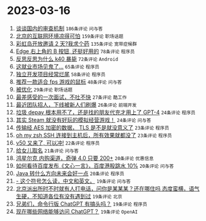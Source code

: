 # 2023-03-16

1. [谈谈国内的审查机制](https://www.v2ex.com/t/924491) `186条评论` `问与答`
1. [北京的互联网环境凉得可怕](https://www.v2ex.com/t/924408) `159条评论` `职场话题`
1. [彩虹岛开放邀请 2 天?我求个药](https://www.v2ex.com/t/924457) `135条评论` `宽带症候群`
1. [Edge 右上角的 B 按钮, 还挺好用的](https://www.v2ex.com/t/924456) `78条评论` `程序员`
1. [反思反思为什么 k40 暴毙](https://www.v2ex.com/t/924494) `72条评论` `Android`
1. [这就业市场见鬼了...](https://www.v2ex.com/t/924468) `65条评论` `程序员`
1. [独立开发项目经常烂尾](https://www.v2ex.com/t/924434) `58条评论` `程序员`
1. [推荐一款适合 fps 游戏的鼠标](https://www.v2ex.com/t/924392) `48条评论` `问与答`
1. [被优化](https://www.v2ex.com/t/924562) `29条评论` `职场话题`
1. [最差感受的一次面试，不吐不快](https://www.v2ex.com/t/924493) `27条评论` `酷工作`
1. [最近团队招人，下线被新人们刷爆](https://www.v2ex.com/t/924557) `26条评论` `前端开发`
1. [垃圾 depay 根本用不了，还是找的朋友代充才用上了 GPT-4](https://www.v2ex.com/t/924654) `24条评论` `程序员`
1. [其实 Steam 就没有好玩的模拟经营游戏！](https://www.v2ex.com/t/924583) `24条评论` `问与答`
1. [传输经 AES 加密的数据， TLS 是不是就没意义了](https://www.v2ex.com/t/924652) `23条评论` `程序员`
1. [oh my zsh SSH 连接到主机后，所有效果就都没了](https://www.v2ex.com/t/924410) `23条评论` `程序员`
1. [v50 又来了, 可以冲!](https://www.v2ex.com/t/924436) `22条评论` `程序员`
1. [给女儿取名](https://www.v2ex.com/t/924645) `21条评论` `问与答`
1. [鸿星尔克 内购渠道，奇弹 4.0 只要 200+](https://www.v2ex.com/t/924568) `20条评论` `优惠信息`
1. [如何看待百度发布《文心一言》，百度港股跳水 10%](https://www.v2ex.com/t/924518) `20条评论` `问与答`
1. [Java 转什么方向未来会好一点](https://www.v2ex.com/t/924451) `20条评论` `程序员`
1. [- 这个符号怎么读，中文和英文。](https://www.v2ex.com/t/924657) `19条评论` `问与答`
1. [北京派出所时不时就有人打电话，问你是某某某？还在哪住吗 态度蛮横，语气生硬，不知道各位有没有遇到过](https://www.v2ex.com/t/924498) `19条评论` `北京`
1. [兄弟们，命令行版 ChatGPT 有搞头吗？](https://www.v2ex.com/t/924453) `19条评论` `程序员`
1. [现在哪些网络能够访问 ChatGPT？](https://www.v2ex.com/t/924389) `19条评论` `OpenAI`
